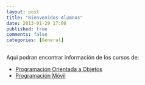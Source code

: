 ```yaml
---
layout: post
title: "Bienvenidos Alumnos"
date: 2013-01-29 17:00
published: true
comments: false
categories: [General]
---
```

Aqui podran encontrar información de los cursos de:

- [Programación Orientada a Objetos](categories/POO)
- [Programación Móvil](categories/Movil)
